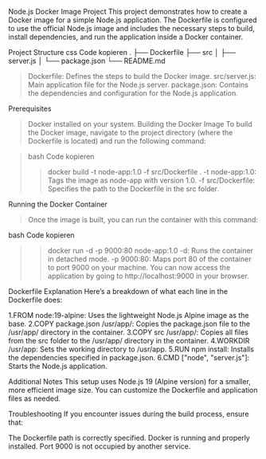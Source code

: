 Node.js Docker Image Project
This project demonstrates how to create a Docker image for a simple Node.js application. The Dockerfile is configured to use the official Node.js image and includes the necessary steps to build, install dependencies, and run the application inside a Docker container.

Project Structure
css
Code kopieren
.
├── Dockerfile
├── src
│   ├── server.js
│   └── package.json
└── README.md

> Dockerfile: Defines the steps to build the Docker image.
> src/server.js: Main application file for the Node.js server.
> package.json: Contains the dependencies and configuration for the Node.js application.

Prerequisites

> Docker installed on your system.
> Building the Docker Image
> To build the Docker image, navigate to the project directory (where the Dockerfile is located) and run the following command:

> bash
> Code kopieren
>> docker build -t node-app:1.0 -f src/Dockerfile .
>> -t node-app:1.0: Tags the image as node-app with version 1.0.
>> -f src/Dockerfile: Specifies the path to the Dockerfile in the src folder.

Running the Docker Container
>Once the image is built, you can run the container with this command:

bash
Code kopieren
>> docker run -d -p 9000:80 node-app:1.0
>> -d: Runs the container in detached mode.
>> -p 9000:80: Maps port 80 of the container to port 9000 on your machine.
You can now access the application by going to http://localhost:9000 in your browser.

Dockerfile Explanation
Here’s a breakdown of what each line in the Dockerfile does:

1.FROM node:19-alpine: Uses the lightweight Node.js Alpine image as the base.
2.COPY package.json /usr/app/: Copies the package.json file to the /usr/app/ directory in the container.
3.COPY src /usr/app/: Copies all files from the src folder to the /usr/app/ directory in the container.
4.WORKDIR /usr/app: Sets the working directory to /usr/app.
5.RUN npm install: Installs the dependencies specified in package.json.
6.CMD ["node", "server.js"]: Starts the Node.js application.

Additional Notes
This setup uses Node.js 19 (Alpine version) for a smaller, more efficient image size.
You can customize the Dockerfile and application files as needed.

Troubleshooting
If you encounter issues during the build process, ensure that:

The Dockerfile path is correctly specified.
Docker is running and properly installed.
Port 9000 is not occupied by another service.
